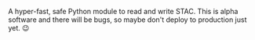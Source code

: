 A hyper-fast, safe Python module to read and write STAC. This is alpha software and there will be bugs, so maybe don't deploy to production just yet. 😉
